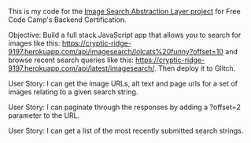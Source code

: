 This is my code for the <a href="https://www.freecodecamp.org/challenges/image-search-abstraction-layer">Image Search Abstraction Layer project<a> for Free Code Camp's Backend Certification.

Objective: Build a full stack JavaScript app that allows you to search for images like this: https://cryptic-ridge-9197.herokuapp.com/api/imagesearch/lolcats%20funny?offset=10 and browse recent search queries like this: https://cryptic-ridge-9197.herokuapp.com/api/latest/imagesearch/. Then deploy it to Glitch.

User Story: I can get the image URLs, alt text and page urls for a set of images relating to a given search string.

User Story: I can paginate through the responses by adding a ?offset=2 parameter to the URL.

User Story: I can get a list of the most recently submitted search strings.

